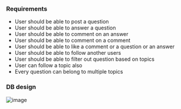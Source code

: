 ### Requirements

- User should be able to post a question
- User should be able to answer a question
- User should be able to comment on an answer
- User should be able to comment on a comment
- User should be able to like a comment or a question or an answer
- User should be able to follow another users
- User should be able to filter out question based on topics
- User can follow a topic also
- Every question can belong to multiple topics

### DB design
![image](https://github.com/user-attachments/assets/308e8020-1f35-475f-85f9-2a9faa93bca9)
